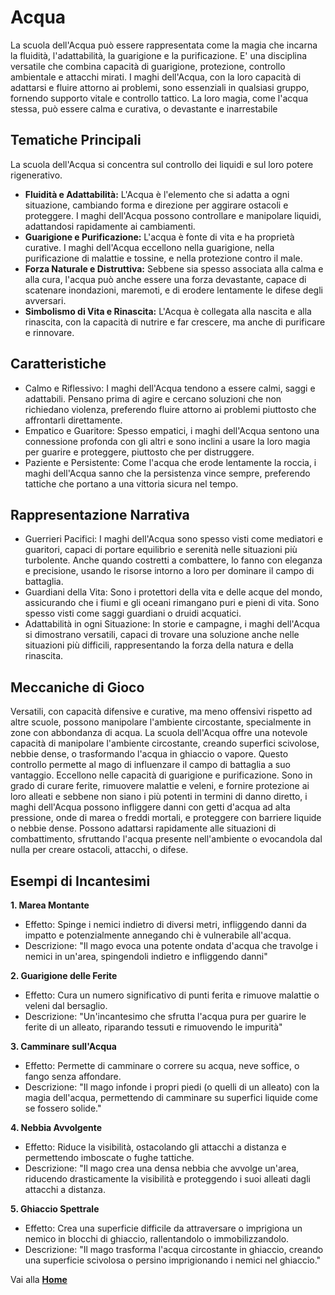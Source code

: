 # Acqua
La scuola dell'Acqua può essere rappresentata come la magia che incarna la fluidità, l'adattabilità, la guarigione e la purificazione. E' una disciplina versatile che combina capacità di guarigione, protezione, controllo ambientale e attacchi mirati. I maghi dell'Acqua, con la loro capacità di adattarsi e fluire attorno ai problemi, sono essenziali in qualsiasi gruppo, fornendo supporto vitale e controllo tattico. La loro magia, come l'acqua stessa, può essere calma e curativa, o devastante e inarrestabile

## Tematiche Principali
La scuola dell'Acqua si concentra sul controllo dei liquidi e sul loro potere rigenerativo.

- **Fluidità e Adattabilità:** L'Acqua è l'elemento che si adatta a ogni situazione, cambiando forma e direzione per aggirare ostacoli e proteggere. I maghi dell'Acqua possono controllare e manipolare liquidi, adattandosi rapidamente ai cambiamenti.
- **Guarigione e Purificazione:** L'acqua è fonte di vita e ha proprietà curative. I maghi dell'Acqua eccellono nella guarigione, nella purificazione di malattie e tossine, e nella protezione contro il male.
- **Forza Naturale e Distruttiva:** Sebbene sia spesso associata alla calma e alla cura, l'acqua può anche essere una forza devastante, capace di scatenare inondazioni, maremoti, e di erodere lentamente le difese degli avversari.
- **Simbolismo di Vita e Rinascita:** L'Acqua è collegata alla nascita e alla rinascita, con la capacità di nutrire e far crescere, ma anche di purificare e rinnovare.

## Caratteristiche
- Calmo e Riflessivo: I maghi dell'Acqua tendono a essere calmi, saggi e adattabili. Pensano prima di agire e cercano soluzioni che non richiedano violenza, preferendo fluire attorno ai problemi piuttosto che affrontarli direttamente.
- Empatico e Guaritore: Spesso empatici, i maghi dell'Acqua sentono una connessione profonda con gli altri e sono inclini a usare la loro magia per guarire e proteggere, piuttosto che per distruggere.
- Paziente e Persistente: Come l'acqua che erode lentamente la roccia, i maghi dell'Acqua sanno che la persistenza vince sempre, preferendo tattiche che portano a una vittoria sicura nel tempo.

## Rappresentazione Narrativa
- Guerrieri Pacifici: I maghi dell'Acqua sono spesso visti come mediatori e guaritori, capaci di portare equilibrio e serenità nelle situazioni più turbolente. Anche quando costretti a combattere, lo fanno con eleganza e precisione, usando le risorse intorno a loro per dominare il campo di battaglia.
- Guardiani della Vita: Sono i protettori della vita e delle acque del mondo, assicurando che i fiumi e gli oceani rimangano puri e pieni di vita. Sono spesso visti come saggi guardiani o druidi acquatici.
- Adattabilità in ogni Situazione: In storie e campagne, i maghi dell'Acqua si dimostrano versatili, capaci di trovare una soluzione anche nelle situazioni più difficili, rappresentando la forza della natura e della rinascita.


## Meccaniche di Gioco
Versatili, con capacità difensive e curative, ma meno offensivi rispetto ad altre scuole, possono manipolare l'ambiente circostante, specialmente in zone con abbondanza di acqua. La scuola dell'Acqua offre una notevole capacità di manipolare l'ambiente circostante, creando superfici scivolose, nebbie dense, o trasformando l'acqua in ghiaccio o vapore. Questo controllo permette al mago di influenzare il campo di battaglia a suo vantaggio. Eccellono nelle capacità di guarigione e purificazione. Sono in grado di curare ferite, rimuovere malattie e veleni, e fornire protezione ai loro alleati e sebbene non siano i più potenti in termini di danno diretto, i maghi dell'Acqua possono infliggere danni con getti d'acqua ad alta pressione, onde di marea o freddi mortali, e proteggere con barriere liquide o nebbie dense. Possono adattarsi rapidamente alle situazioni di combattimento, sfruttando l'acqua presente nell'ambiente o evocandola dal nulla per creare ostacoli, attacchi, o difese.

## Esempi di Incantesimi

**1. Marea Montante**
- Effetto: Spinge i nemici indietro di diversi metri, infliggendo danni da impatto e potenzialmente annegando chi è vulnerabile all'acqua.
- Descrizione: "Il mago evoca una potente ondata d'acqua che travolge i nemici in un'area, spingendoli indietro e infliggendo danni"

**2. Guarigione delle Ferite**
- Effetto: Cura un numero significativo di punti ferita e rimuove malattie o veleni dal bersaglio.
- Descrizione: "Un'incantesimo che sfrutta l'acqua pura per guarire le ferite di un alleato, riparando tessuti e rimuovendo le impurità"

**3. Camminare sull'Acqua**
- Effetto: Permette di camminare o correre su acqua, neve soffice, o fango senza affondare.
- Descrizione: "Il mago infonde i propri piedi (o quelli di un alleato) con la magia dell'acqua, permettendo di camminare su superfici liquide come se fossero solide."

**4. Nebbia Avvolgente**
- Effetto: Riduce la visibilità, ostacolando gli attacchi a distanza e permettendo imboscate o fughe tattiche.
- Descrizione: "Il mago crea una densa nebbia che avvolge un'area, riducendo drasticamente la visibilità e proteggendo i suoi alleati dagli attacchi a distanza.

**5. Ghiaccio Spettrale**
- Effetto: Crea una superficie difficile da attraversare o imprigiona un nemico in blocchi di ghiaccio, rallentandolo o immobilizzandolo.
- Descrizione: "Il mago trasforma l'acqua circostante in ghiaccio, creando una superficie scivolosa o persino imprigionando i nemici nel ghiaccio."

Vai alla [**Home**](https://crypticsentinel.github.io/Open-Source-GDR/)
